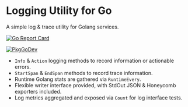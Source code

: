 # Logging Utility for Go

A simple log & trace utility for Golang services.

[![Go Report Card](https://goreportcard.com/badge/github.com/robtuley/report)](https://goreportcard.com/report/github.com/robtuley/report)

[![PkgGoDev](https://pkg.go.dev/badge/github.com/robtuley/report)](https://pkg.go.dev/github.com/robtuley/report)

- `Info` & `Action` logging methods to record information or actionable errors.
- `StartSpan` & `EndSpan` methods to record trace information.
- Runtime Golang stats are gathered via `RuntimeEvery`.
- Flexible writer interface provided, with StdOut JSON & Honeycomb exporters included.
- Log metrics aggregated and exposed via `Count` for log interface tests.
